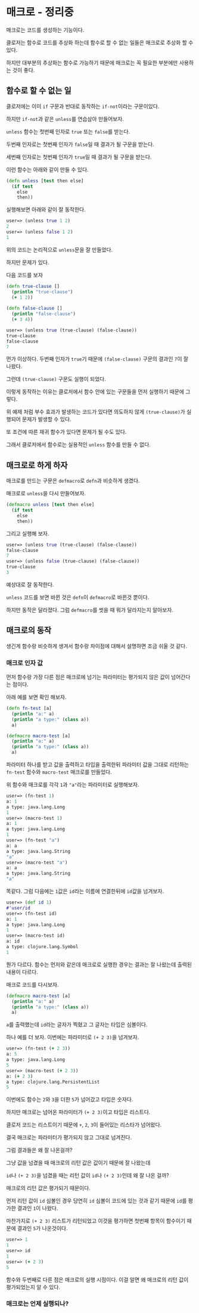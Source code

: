 # 매크로 - 정리중

매크로는 코드를 생성하는 기능이다.

클로저는 함수로 코드를 추상화 하는데 함수로 할 수 없는 일들은 매크로로 추상화 할 수 있다.

하지만 대부분의 추상화는 함수로 가능하기 때문에 매크로는 꼭 필요한 부분에만 사용하는 것이 좋다.

## 함수로 할 수 없는 일

클로저에는 이미 `if` 구문과 반대로 동작하는 `if-not`이라는 구문이있다.

하지만 `if-not`과 같은 `unless`를 연습삼아 만들어보자.

`unless` 함수는 첫번째 인자로 `true` 또는 `false`를 받는다.

두번째 인자로는 첫번째 인자가 `false`일 때 결과가 될 구문을 받는다.

세번째 인자로는 첫번째 인자가 `true`일 때 결과가 될 구문을 받는다.

이런 함수는 아래와 같이 만들 수 있다.

```clojure
(defn unless [test then else]
  (if test
    else
    then))
```

실행해보면 아래와 같이 잘 동작한다. 

```clojure
user=> (unless true 1 2)
2
user=> (unless false 1 2)
1
```

위의 코드는 논리적으로 `unless`문을 잘 만들었다.

하지만 문제가 있다.

다음 코드를 보자

```clojure
(defn true-clause []
  (println "true-clause")
  (+ 1 2))
  
(defn false-clause []
  (println "false-clause")
  (+ 3 4))
```

```clojure
user=> (unless true (true-clause) (false-clause))
true-clause
false-clause
7
```

먼가 이상하다. 두번째 인자가 `true`기 때문에 `(false-clause)` 구문의 결과인 `7`이 잘 나왔다. 

그런데 `(true-clause)` 구문도 실행이 되었다.

이렇게 동작하는 이유는 클로저에서 함수 안에 있는 구문들을 먼저 실행하기 때문에 그렇다.

위 예제 처럼 부수 효과가 발생하는 코드가 있다면 의도하지 않게 `(true-clause)`가 실행되어 문제가 발생할 수 있다.

또 조건에 따른 재귀 함수가 있다면 문제가 될 수도 있다.

그래서 클로저에서 함수로는 실용적인 `unless` 함수를 만들 수 없다.

## 매크로로 하게 하자

매크로를 만드는 구문은 `defmacro`로 `defn`과 비슷하게 생겼다.

매크로로 `unless`을 다시 만들어보자.

```clojure
(defmacro unless [test then else]
  (if test
    else
    then))
```

그리고 실행해 보자.

```clojure
user=> (unless true (true-clause) (false-clause))
false-clause
7
user=> (unless false (true-clause) (false-clause))
true-clause
3
```

예상대로 잘 동작한다.

`unless` 코드를 보면 바뀐 것은 `defn`이 `defmacro`로 바뀐것 뿐이다.

하지만 동작은 달라졌다. 그럼 `defmacro`를 썻을 때 뭐가 달라지는지 알아보자.

## 매크로의 동작

생긴게 함수랑 비슷하게 생겨서 함수랑 차이점에 대해서 설명하면 조금 쉬울 것 같다.

### 매크로 인자 값

먼저 함수랑 가장 다른 점은 매크로에 넘기는 파라미터는 평가되지 않은 값이 넘어간다는 점이다.

아래 예를 보면 확인 해보자.

```clojure
(defn fn-test [a]
  (println "a:" a)
  (println "a type:" (class a))
  a)

(defmacro macro-test [a]
  (println "a:" a)
  (println "a type:" (class a))
  a)
```

파라미터 하나를 받고 값을 출력하고 타입을 출력한뒤 파라미터 값을 그대로 리턴하는 `fn-test` 함수와 `macro-test` 매크로를 만들었다.

위 함수와 매크로를 각각 `1`과 `"a"`라는 파라미터로 실행해보자.

```clojure
user=> (fn-test 1)
a: 1
a type: java.lang.Long
1
user=> (macro-test 1)
a: 1
a type: java.lang.Long
1
user=> (fn-test "a")
a: a
a type: java.lang.String
"a"
user=> (macro-test "a")
a: a
a type: java.lang.String
"a"
```

똑같다. 그럼 다음에는 `1`값은 `id`라는 이름에 연결한뒤에 `id`값을 넘겨보자.

```clojure
user=> (def id 1)
#'user/id
user=> (fn-test id)
a: 1
a type: java.lang.Long
1
user=> (macro-test id)
a: id
a type: clojure.lang.Symbol
1
```

뭔가 다르다. 함수는 먼저와 같은데 매크로로 실행한 경우는 결과는 잘 나왔는데 출력된 내용이 다르다.

매크로 코드를 다시보자.

```clojure
(defmacro macro-test [a]
  (println "a:" a)
  (println "a type:" (class a))
  a)
```

`a`를 출력했는데 `id`라는 글자가 찍혔고 그 글자는 타입은 심볼이다.

하나 예를 더 보자. 이번에는 파라미터로 `(+ 2 3)`을 넘겨보자.

```clojure
user=> (fn-test (+ 2 3))
a: 5
a type: java.lang.Long
5
user=> (macro-test (+ 2 3))
a: (+ 2 3)
a type: clojure.lang.PersistentList
5
```

이번에도 함수는 `2`와 `3`을 더한 `5`가 넘어갔고 타입은 숫자다.

하지만 매크로는 넘어온 파라미터가 `(+ 2 3)`이고 타입은 리스트다.

클로저 코드는 리스트이기 때문에 `+`, `2`, `3`이 들어있는 리스타가 넘어왔다.

결국 매크로는 파라미터가 평가되지 않고 그대로 넘겨진다.

그럼 결과들은 왜 잘 나온걸까?

그냥 값을 넘겼을 때 매크로의 리턴 값은 값이기 때문에 잘 나왔는데

`id`나 `(+ 2 3)`을 넘겼을 때는 리턴 값이 `id`나 `(+ 2 3)`인데 왜 잘 나온 걸까?

매크로의 리턴 값은 평가되기 때문이다. 

먼저 리턴 값이 `id` 심볼인 경우 당연히 `id` 심볼이 코드에 있는 것과 같기 때문에 `id`를 평가한 결과인 `1`이 나왔다.

마찬가지로 `(+ 2 3)` 리스트가 리턴되었고 이것을 평가하면 첫번째 항목이 함수이기 때문에 결과인 `5`가 나온것이다.

```clojure
user=> 1
1
user=> id
1
user=> (+ 2 3)
5
```

함수와 두번째로 다른 점은 매크로의 실행 시점이다. 이걸 알면 왜 매크로의 리턴 값이 평가되었는지 알 수 있다.

### 매크로는 언제 실행되나?









